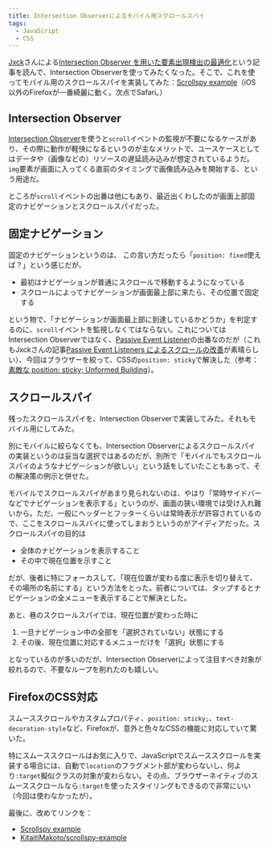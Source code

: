 ```yaml
---
title: Intersection Observerによるモバイル用スクロールスパイ
tags:
  - JavaScript
  - CSS
---
```


[Jxck][]さんによる[Intersection Observer を用いた要素出現検出の最適化][]という記事を読んで、Intersection Observerを使ってみたくなった。そこで、これを使ってモバイル用のスクロールスパイを実装してみた：[Scrollspy example][]（iOS以外のFirefoxが一番綺麗に動く。次点でSafari。）

## Intersection Observer ##

[Intersection Observer][]を使うと`scroll`イベントの監視が不要になるケースがあり、その際に動作が軽快になるというのが主なメリットで、ユースケースとしてはデータや（画像などの）リソースの遅延読み込みが想定されているようだ。`img`要素が画面に入ってくる直前のタイミングで画像読み込みを開始する、という用途だ。

ところが`scroll`イベントの出番は他にもあり、最近出くわしたのが画面上部固定のナビゲーションとスクロールスパイだった。

## 固定ナビゲーション ##

固定のナビゲーションというのは、 この言い方だったら「`position: fixed`使えば？」という感じだが、

* 最初はナビゲーションが普通にスクロールで移動するようになっている
* スクロールによってナビゲーションが画面最上部に来たら、その位置で固定する

という物で、「ナビゲーションが画面最上部に到達しているかどうか」を判定するのに、`scroll`イベントを監視しなくてはならない。これについてはIntersection Observerではなく、[Passive Event Listener][]の出番なのだが（これもJxckさんの記事[Passive Event Listeners によるスクロールの改善]が素晴らしい）、今回はブラウザーを絞って、CSSの`position: sticky`で解決した（参考：[素敵な position: sticky; Unformed Building][]）。

## スクロールスパイ ##

残ったスクロールスパイを、Intersection Observerで実装してみた。それもモバイル用にしてみた。

別にモバイルに絞らなくても、Intersection Observerによるスクロールスパイの実装というのは妥当な選択ではあるのだが、別所で「モバイルでもスクロールスパイのようなナビゲーションが欲しい」という話をしていたこともあって、その解決策の例示と併せた。

モバイルでスクロールスパイがあまり見られないのは、やはり「常時サイドバーなどでナビゲーションを表示する」というのが、画面の狭い環境では受け入れ難いから。ただ、一般にヘッダーとフッターくらいは常時表示が許容されているので、ここをスクロールスパイに使ってしまおうというのがアイディアだった。スクロールスパイの目的は

* 全体のナビゲーションを表示すること
* その中で現在位置を示すこと

だが、後者に特にフォーカスして、「現在位置が変わる度に表示を切り替えて、その場所の名前にする」という方法をとった。前者については、タップするとナビゲーションの全メニューを表示することで解決とした。

あと、巷のスクロールスパイでは、現在位置が変わった時に

1. 一旦ナビゲーション中の全部を「選択されていない」状態にする
2. その後、現在位置に対応するメニューだけを「選択」状態にする

となっているのが多いのだが、Intersection Observerによって注目すべき対象が絞れるので、不要なループを削れたのも嬉しい。

## FirefoxのCSS対応 ###

スムーススクロールやカスタムプロパティ、`position: sticky;`、`text-decoration-style`など、Firefoxが、意外と色々なCSSの機能に対応していて驚いた。

特にスムーススクロールはお気に入りで、JavaScriptでスムーススクロールを実装する場合には、自動で`location`のフラグメント部が変わらないし、何より`:target`擬似クラスの対象が変わらない。その点、ブラウザーネイティブのスムーススクロールなら`:target`を使ったスタイリングもできるので非常にいい（今回は使わなかったが）。

最後に、改めてリンクを：

* [Scrollspy example][]
* [KitaitiMakoto/scrollspy-example][]

[Jxck]: https://jxck.io/
[Intersection Observer を用いた要素出現検出の最適化]: https://blog.jxck.io/entries/2016-06-25/intersection-observer.html
[Scrollspy example]: https://kitaitimakoto.github.io/scrollspy-example/
[Intersection Observer]: https://developer.mozilla.org/en-US/docs/Web/API/Intersection_Observer_API
[Passive Event Listener]: https://github.com/WICG/EventListenerOptions/blob/gh-pages/explainer.md
[Passive Event Listeners によるスクロールの改善]: https://blog.jxck.io/entries/2016-06-09/passive-event-listeners.html
[素敵な position: sticky; Unformed Building]: http://unformedbuilding.com/articles/css-position-sticky/
[KitaitiMakoto/scrollspy-example]: https://github.com/KitaitiMakoto/scrollspy-example
